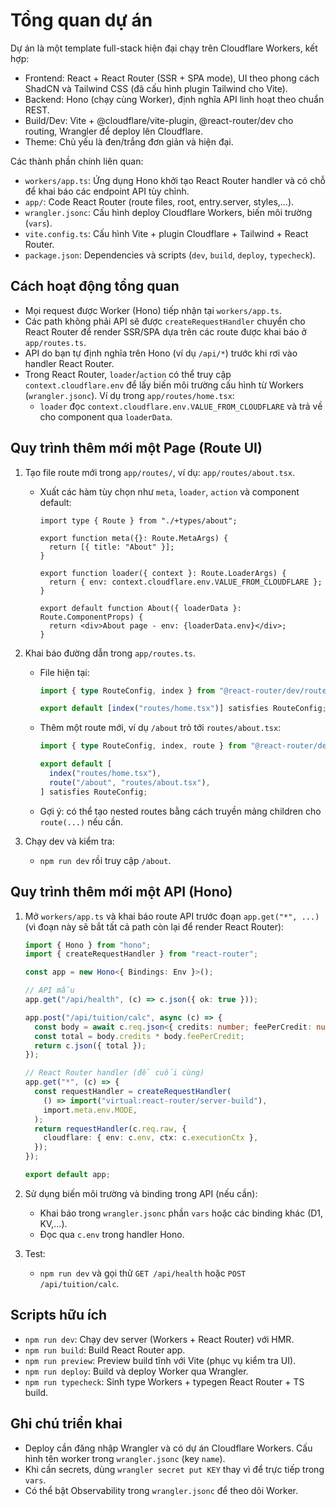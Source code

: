 # Tổng quan dự án

Dự án là một template full-stack hiện đại chạy trên Cloudflare Workers, kết hợp:

- Frontend: React + React Router (SSR + SPA mode), UI theo phong cách ShadCN và Tailwind CSS (đã cấu hình plugin Tailwind cho Vite).
- Backend: Hono (chạy cùng Worker), định nghĩa API linh hoạt theo chuẩn REST.
- Build/Dev: Vite + @cloudflare/vite-plugin, @react-router/dev cho routing, Wrangler để deploy lên Cloudflare.
- Theme: Chủ yếu là đen/trắng đơn giản và hiện đại.

Các thành phần chính liên quan:
- `workers/app.ts`: Ứng dụng Hono khởi tạo React Router handler và có chỗ để khai báo các endpoint API tùy chỉnh.
- `app/`: Code React Router (route files, root, entry.server, styles,…).
- `wrangler.jsonc`: Cấu hình deploy Cloudflare Workers, biến môi trường (`vars`).
- `vite.config.ts`: Cấu hình Vite + plugin Cloudflare + Tailwind + React Router.
- `package.json`: Dependencies và scripts (`dev`, `build`, `deploy`, `typecheck`).

## Cách hoạt động tổng quan

- Mọi request được Worker (Hono) tiếp nhận tại `workers/app.ts`.
- Các path không phải API sẽ được `createRequestHandler` chuyển cho React Router để render SSR/SPA dựa trên các route được khai báo ở `app/routes.ts`.
- API do bạn tự định nghĩa trên Hono (ví dụ `/api/*`) trước khi rơi vào handler React Router.
- Trong React Router, `loader`/`action` có thể truy cập `context.cloudflare.env` để lấy biến môi trường cấu hình từ Workers (`wrangler.jsonc`). Ví dụ trong `app/routes/home.tsx`:
  - `loader` đọc `context.cloudflare.env.VALUE_FROM_CLOUDFLARE` và trả về cho component qua `loaderData`.

## Quy trình thêm mới một Page (Route UI)

1) Tạo file route mới trong `app/routes/`, ví dụ: `app/routes/about.tsx`.
   - Xuất các hàm tùy chọn như `meta`, `loader`, `action` và component default:
     ```tsx
     import type { Route } from "./+types/about";

     export function meta({}: Route.MetaArgs) {
       return [{ title: "About" }];
     }

     export function loader({ context }: Route.LoaderArgs) {
       return { env: context.cloudflare.env.VALUE_FROM_CLOUDFLARE };
     }

     export default function About({ loaderData }: Route.ComponentProps) {
       return <div>About page - env: {loaderData.env}</div>;
     }
     ```

2) Khai báo đường dẫn trong `app/routes.ts`.
   - File hiện tại:
     ```ts
     import { type RouteConfig, index } from "@react-router/dev/routes";

     export default [index("routes/home.tsx")] satisfies RouteConfig;
     ```
   - Thêm một route mới, ví dụ `/about` trỏ tới `routes/about.tsx`:
     ```ts
     import { type RouteConfig, index, route } from "@react-router/dev/routes";

     export default [
       index("routes/home.tsx"),
       route("/about", "routes/about.tsx"),
     ] satisfies RouteConfig;
     ```
   - Gợi ý: có thể tạo nested routes bằng cách truyền mảng children cho `route(...)` nếu cần.

3) Chạy dev và kiểm tra:
   - `npm run dev` rồi truy cập `/about`.

## Quy trình thêm mới một API (Hono)

1) Mở `workers/app.ts` và khai báo route API trước đoạn `app.get("*", ...)` (vì đoạn này sẽ bắt tất cả path còn lại để render React Router):
   ```ts
   import { Hono } from "hono";
   import { createRequestHandler } from "react-router";

   const app = new Hono<{ Bindings: Env }>();

   // API mẫu
   app.get("/api/health", (c) => c.json({ ok: true }));

   app.post("/api/tuition/calc", async (c) => {
     const body = await c.req.json<{ credits: number; feePerCredit: number }>();
     const total = body.credits * body.feePerCredit;
     return c.json({ total });
   });

   // React Router handler (để cuối cùng)
   app.get("*", (c) => {
     const requestHandler = createRequestHandler(
       () => import("virtual:react-router/server-build"),
       import.meta.env.MODE,
     );
     return requestHandler(c.req.raw, {
       cloudflare: { env: c.env, ctx: c.executionCtx },
     });
   });

   export default app;
   ```

2) Sử dụng biến môi trường và binding trong API (nếu cần):
   - Khai báo trong `wrangler.jsonc` phần `vars` hoặc các binding khác (D1, KV,…).
   - Đọc qua `c.env` trong handler Hono.

3) Test:
   - `npm run dev` và gọi thử `GET /api/health` hoặc `POST /api/tuition/calc`.

## Scripts hữu ích

- `npm run dev`: Chạy dev server (Workers + React Router) với HMR.
- `npm run build`: Build React Router app.
- `npm run preview`: Preview build tĩnh với Vite (phục vụ kiểm tra UI).
- `npm run deploy`: Build và deploy Worker qua Wrangler.
- `npm run typecheck`: Sinh type Workers + typegen React Router + TS build.

## Ghi chú triển khai

- Deploy cần đăng nhập Wrangler và có dự án Cloudflare Workers. Cấu hình tên worker trong `wrangler.jsonc` (key `name`).
- Khi cần secrets, dùng `wrangler secret put KEY` thay vì để trực tiếp trong `vars`.
- Có thể bật Observability trong `wrangler.jsonc` để theo dõi Worker.
